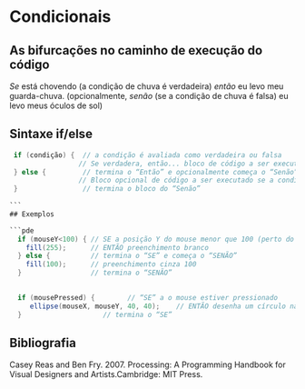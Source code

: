 # Condicionais

## As bifurcações no caminho de execução do código

*Se* está chovendo (a condição de chuva é verdadeira) *então* eu levo meu guarda-chuva.
(opcionalmente, *senão* (se a condição de chuva é falsa) eu levo meus óculos de sol)

## Sintaxe if/else

```java
 if (condição) {  // a condição é avaliada como verdadeira ou falsa
                 // Se verdadera, então... bloco de código a ser executado;
 } else {         // termina o “Então” e opcionalmente começa o “Senão”
                 // Bloco opcional de código a ser executado se a condição for falsa;
 }                // termina o bloco do “Senão”    
 
``` 
## Exemplos

```pde
  if (mouseY<100) { // SE a posição Y do mouse menor que 100 (perto do topo da tela)
    fill(255);      // ENTÃO preenchimento branco
  } else {          // termina o “SE” e começa o “SENÃO”
    fill(100);      // preenchimento cinza 100
  }                 // termina o “SENÃO”    
 

  if (mousePressed) {        // “SE” a o mouse estiver pressionado
     ellipse(mouseX, mouseY, 40, 40);    // ENTÃO desenha um círculo na posição do mouse
  }                    // termina o “SE”
```

## Bibliografia

Casey Reas and Ben Fry. 2007. Processing: A Programming Handbook for Visual Designers and Artists.Cambridge: MIT Press.
